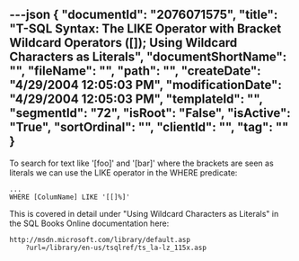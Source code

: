 ---json
{
  "documentId": "2076071575",
  "title": "T-SQL Syntax: The LIKE Operator with Bracket Wildcard Operators ([]); Using Wildcard Characters as Literals",
  "documentShortName": "",
  "fileName": "",
  "path": "",
  "createDate": "4/29/2004 12:05:03 PM",
  "modificationDate": "4/29/2004 12:05:03 PM",
  "templateId": "",
  "segmentId": "72",
  "isRoot": "False",
  "isActive": "True",
  "sortOrdinal": "",
  "clientId": "",
  "tag": ""
}
---

To search for text like '[foo]' and '[bar]' where the brackets are seen as literals we can use the LIKE operator in the WHERE predicate:

    ...
    WHERE [ColumName] LIKE '[[]%]'

This is covered in detail under &quot;Using Wildcard Characters as Literals&quot; in the SQL Books Online documentation here:

    http://msdn.microsoft.com/library/default.asp
        ?url=/library/en-us/tsqlref/ts_la-lz_115x.asp
